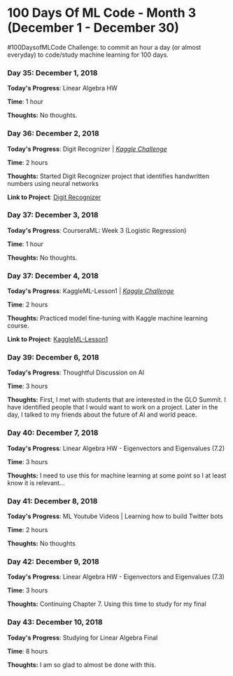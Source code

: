 # 100 Days Of ML Code - Month 3 (December 1 - December 30)
 #100DaysofMLCode Challenge: to commit an hour a day (or almost everyday) to code/study machine learning for 100 days.

### Day 35: December 1, 2018

**Today's Progress**: Linear Algebra HW

**Time**: 1 hour

**Thoughts:** No thoughts.


### Day 36: December 2, 2018

**Today's Progress**: Digit Recognizer | [*Kaggle Challenge*](https://www.kaggle.com/c/digit-recognizer)

**Time**: 2 hours

**Thoughts:** Started Digit Recognizer project that identifies handwritten numbers using neural networks

**Link to Project**: [Digit Recognizer](https://github.com/carlymichele/Digit-Recognizer)


### Day 37: December 3, 2018

**Today's Progress**: CourseraML: Week 3 (Logistic Regression)

**Time**: 1 hour

**Thoughts:** No thoughts.


### Day 37: December 4, 2018

**Today's Progress**: KaggleML-Lesson1 | [*Kaggle Challenge*](https://www.kaggle.com/dansbecker/underfitting-and-overfitting)

**Time**: 2 hours

**Thoughts:** Practiced model fine-tuning with Kaggle machine learning course.

**Link to Project**: [KaggleML-Lesson1](https://github.com/carlymichele/KaggleML-Lesson1)


### Day 39: December 6, 2018

**Today's Progress**: Thoughtful Discussion on AI

**Time**: 3 hours

**Thoughts:** First, I met with students that are interested in the GLO Summit. I have identified people that I would want to work on a project. Later in the day, I talked to my friends about the future of AI and world peace.


### Day 40: December 7, 2018

**Today's Progress**: Linear Algebra HW - Eigenvectors and Eigenvalues (7.2)

**Time**: 3 hours

**Thoughts:** I need to use this for machine learning at some point so I at least know it is relevant...


### Day 41: December 8, 2018

**Today's Progress**: ML Youtube Videos | Learning how to build Twitter bots

**Time**: 2 hours

**Thoughts:** No thoughts


### Day 42: December 9, 2018

**Today's Progress**: Linear Algebra HW - Eigenvectors and Eigenvalues (7.3)

**Time**: 3 hours

**Thoughts:** Continuing Chapter 7. Using this time to study for my final


### Day 43: December 10, 2018

**Today's Progress**: Studying for Linear Algebra Final

**Time**: 8 hours

**Thoughts:** I am so glad to almost be done with this.
